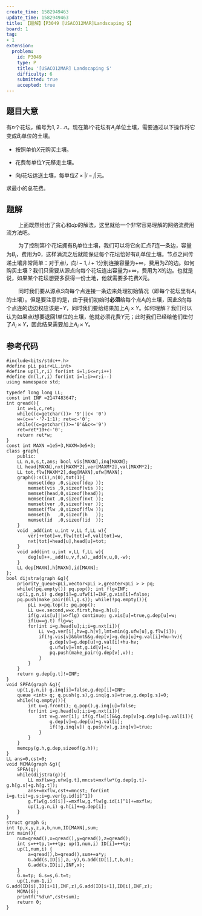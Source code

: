 ```yaml
---
create_time: 1582949463
update_time: 1582949463
title: 【题解】【P3049 [USACO12MAR]Landscaping S】
board: 1
tag:
- 1
extension:
  problem:
    id: P3049
    type: P
    title: '[USACO12MAR] Landscaping S'
    difficulty: 6
    submitted: true
    accepted: true
---
```


## 题目大意

有$n$个花坛，编号为$1,2\dots n$。现在第$i$个花坛有$A_i$单位土壤，需要通过以下操作将它变成$B_i$单位的土壤。

- 按照单价$X$元购买土壤。

- 花费每单位$Y$元移走土壤。

- 向$j$花坛运送土壤，每单位$Z\times|i-j|$元。

求最小的总花费。

## 题解

$\qquad$上面既然给出了贪心和$dp$的解法，这里就给一个非常容易理解的网络流费用流方法吧。

$\qquad$为了控制第$i$个花坛拥有$B_i$单位土壤，我们可以将它向汇点$T$连一条边，容量为$B_i$，费用为$0$，这样满流之后就能保证每个花坛恰好有$B_i$单位土壤。节点之间传递土壤非常简单：对于点$i$，向$i-1,i+1$分别连接容量为$+\infty$，费用为$Z$的边。如何购买土壤？我们只需要从源点向每个花坛连出容量为$+\infty$，费用为$X$的边。也就是说，如果某个花坛想要多获得一份土地，他就需要多花费$X$元。

$\qquad$同时我们要从源点$S$向每个点连接一条边来处理初始情况（即每个花坛里有$A_i$的土壤）。但是要注意的是，由于我们初始时**必须**给每个点$A_i$的土壤，因此$S$向每个点连的边边权应该是$-Y$，同时我们要给结果加上$A_i\times Y$。如何理解？我们可以认为如果点$i$想要退回$1$单位的土壤，他就必须花费$Y$元；此时我们已经给他们垫付了$A_i\times Y$，因此结果需要加上$A_i\times Y$。

## 参考代码

```
#include<bits/stdc++.h>
#define pLi pair<LL,int>
#define up(l,r,i) for(int i=l;i<=r;i++)
#define dn(l,r,i) for(int i=l;i>=r;i--)
using namespace std;

typedef long long LL;
const int INF =2147483647;
int qread(){
    int w=1,c,ret;
    while((c=getchar())> '9'||c< '0')
    w=(c=='-'?-1:1); ret=c-'0';
    while((c=getchar())>='0'&&c<='9')
    ret=ret*10+c-'0';
    return ret*w;
}
const int MAXN =1e5+3,MAXM=3e5+3;
class graph{
	public:
	LL n,m,s,t,ans; bool vis[MAXN],inq[MAXN];
	LL head[MAXN],nxt[MAXM*2],ver[MAXM*2],val[MAXM*2];
	LL tot,flw[MAXM*2],deg[MAXN],ufw[MAXN];
	graph():s(1),n(0),tot(1){
		memset(dep ,0,sizeof(dep ));
		memset(vis ,9,sizeof(vis ));
		memset(head,0,sizeof(head));
		memset(nxt ,0,sizeof(nxt ));
		memset(ver ,0,sizeof(ver ));
		memset(flw ,0,sizeof(flw ));
		memset(h   ,0,sizeof(h   ));
		memset(id  ,0,sizeof(id  ));
	}
	void _add(int u,int v,LL f,LL w){
		ver[++tot]=v,flw[tot]=f,val[tot]=w,
		nxt[tot]=head[u],head[u]=tot;
	}
	void add(int u,int v,LL f,LL w){
		deg[u]++,_add(u,v,f,w),_add(v,u,0,-w);
	}
	LL dep[MAXN],h[MAXN],id[MAXN];
};
bool dijstra(graph &g){
	priority_queue<pLi,vector<pLi >,greater<pLi > > pq;
	while(!pq.empty()) pq.pop(); int flg=INF;
	up(1,g.n,i) g.dep[i]=g.ufw[i]=INF,g.vis[i]=false;
	pq.push(make_pair(0ll,g.s)); while(!pq.empty()){
		pLi x=pq.top(); pq.pop();
		LL u=x.second,w=x.first,hu=g.h[u];
		if(g.vis[u]||w>flg) continue; g.vis[u]=true,g.dep[u]=w;
        if(u==g.t) flg=w;
		for(int i=g.head[u];i;i=g.nxt[i]){
			LL v=g.ver[i],hv=g.h[v],lmt=min(g.ufw[u],g.flw[i]);
			if(!g.vis[v]&&lmt&&g.dep[v]>g.dep[u]+g.val[i]+hu-hv){
				g.dep[v]=g.dep[u]+g.val[i]+hu-hv; 
				g.ufw[v]=lmt,g.id[v]=i;
				pq.push(make_pair(g.dep[v],v));
			}
		}
	}
	return g.dep[g.t]!=INF;
}
void SPFA(graph &g){
	up(1,g.n,i) g.inq[i]=false,g.dep[i]=INF;
	queue <int> q; q.push(g.s),g.inq[g.s]=true,g.dep[g.s]=0;
	while(!q.empty()){
		int u=q.front(); q.pop(),g.inq[u]=false; 
		for(int i=g.head[u];i;i=g.nxt[i]){
			int v=g.ver[i]; if(g.flw[i]&&g.dep[v]>g.dep[u]+g.val[i]){
				g.dep[v]=g.dep[u]+g.val[i];
				if(!g.inq[v]) q.push(v),g.inq[v]=true;
			}
		}
	}
	memcpy(g.h,g.dep,sizeof(g.h));
}
LL ans=0,cst=0;
void MCMA(graph &g){
	SPFA(g);
	while(dijstra(g)){
		LL mxflw=g.ufw[g.t],mncst=mxflw*(g.dep[g.t]-g.h[g.s]+g.h[g.t]);
		ans+=mxflw,cst+=mncst; for(int i=g.t;i!=g.s;i=g.ver[g.id[i]^1])
		g.flw[g.id[i]]-=mxflw,g.flw[g.id[i]^1]+=mxflw;
		up(1,g.n,i) g.h[i]+=g.dep[i];
	}
}
struct graph G;
int tp,x,y,z,a,b,num,ID[MAXN],sum;
int main(){
    num=qread(),x=qread(),y=qread(),z=qread();
    int s=++tp,t=++tp; up(1,num,i) ID[i]=++tp;
    up(1,num,i) {
        a=qread(),b=qread(),sum+=a*y;
        G.add(s,ID[i],a,-y),G.add(ID[i],t,b,0);
        G.add(s,ID[i],INF,x);
    }
    G.n=tp; G.s=s,G.t=t;
    up(1,num-1,i) G.add(ID[i],ID[i+1],INF,z),G.add(ID[i+1],ID[i],INF,z);
    MCMA(G);
    printf("%d\n",cst+sum);
    return 0;
}
```

